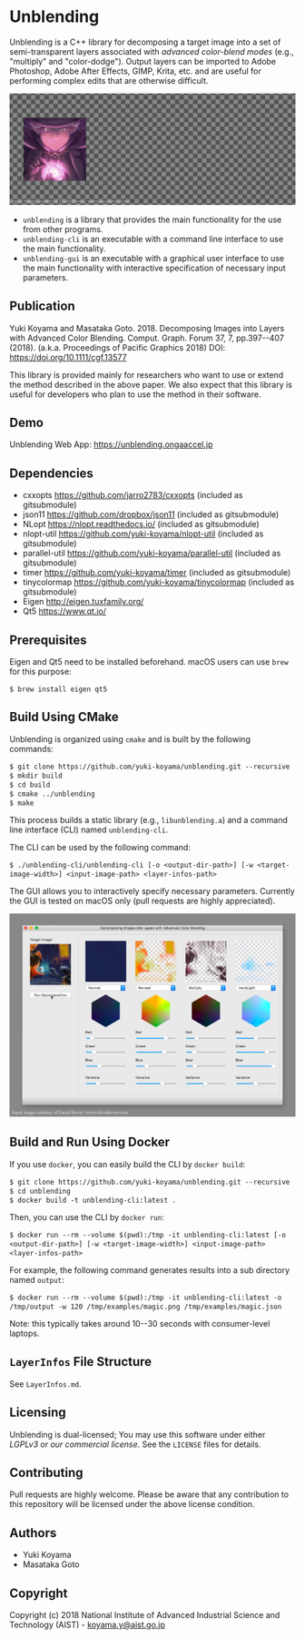 # Unblending

Unblending is a C++ library for decomposing a target image into a set of semi-transparent layers associated with *advanced color-blend modes* (e.g., "multiply" and "color-dodge"). Output layers can be imported to Adobe Photoshop, Adobe After Effects, GIMP, Krita, etc. and are useful for performing complex edits that are otherwise difficult.

![An example of image decomposition. Input image courtesy of David Revoy.](./docs/images/teaser.gif)

- `unblending` is a library that provides the main functionality for the use from other programs.
- `unblending-cli` is an executable with a command line interface to use the main functionality.
- `unblending-gui` is an executable with a graphical user interface to use the main functionality with interactive specification of necessary input parameters.

## Publication

Yuki Koyama and Masataka Goto. 2018. Decomposing Images into Layers with Advanced Color Blending. Comput. Graph. Forum 37, 7, pp.397--407 (2018). (a.k.a. Proceedings of Pacific Graphics 2018) DOI: <https://doi.org/10.1111/cgf.13577>

This library is provided mainly for researchers who want to use or extend the method described in the above paper. We also expect that this library is useful for developers who plan to use the method in their software.

## Demo

Unblending Web App: <https://unblending.ongaaccel.jp>

## Dependencies

- cxxopts <https://github.com/jarro2783/cxxopts> (included as gitsubmodule)
- json11 <https://github.com/dropbox/json11> (included as gitsubmodule)
- NLopt <https://nlopt.readthedocs.io/> (included as gitsubmodule)
- nlopt-util <https://github.com/yuki-koyama/nlopt-util> (included as gitsubmodule)
- parallel-util <https://github.com/yuki-koyama/parallel-util> (included as gitsubmodule)
- timer <https://github.com/yuki-koyama/timer> (included as gitsubmodule)
- tinycolormap <https://github.com/yuki-koyama/tinycolormap> (included as gitsubmodule)
- Eigen <http://eigen.tuxfamily.org/>
- Qt5 <https://www.qt.io/>

## Prerequisites

Eigen and Qt5 need to be installed beforehand. macOS users can use `brew` for this purpose: 
```
$ brew install eigen qt5
```

## Build Using CMake

Unblending is organized using `cmake` and is built by the following commands:
```
$ git clone https://github.com/yuki-koyama/unblending.git --recursive
$ mkdir build
$ cd build
$ cmake ../unblending
$ make
```
This process builds a static library (e.g., `libunblending.a`) and a command line interface (CLI) named `unblending-cli`.

The CLI can be used by the following command:
```
$ ./unblending-cli/unblending-cli [-o <output-dir-path>] [-w <target-image-width>] <input-image-path> <layer-infos-path>
```

The GUI allows you to interactively specify necessary parameters. Currently the GUI is tested on macOS only (pull requests are highly appreciated).

![GUI. Input image courtesy of David Revoy.](./docs/images/gui.png)

## Build and Run Using Docker

If you use `docker`, you can easily build the CLI by `docker build`:
```
$ git clone https://github.com/yuki-koyama/unblending.git --recursive
$ cd unblending
$ docker build -t unblending-cli:latest .
```

Then, you can use the CLI by `docker run`: 
```
$ docker run --rm --volume $(pwd):/tmp -it unblending-cli:latest [-o <output-dir-path>] [-w <target-image-width>] <input-image-path> <layer-infos-path>
```

For example, the following command generates results into a sub directory named `output`:
```
$ docker run --rm --volume $(pwd):/tmp -it unblending-cli:latest -o /tmp/output -w 120 /tmp/examples/magic.png /tmp/examples/magic.json
```
Note: this typically takes around 10--30 seconds with consumer-level laptops.

## `LayerInfos` File Structure

See `LayerInfos.md`.

## Licensing

Unblending is dual-licensed; You may use this software under either *LGPLv3* or *our commercial license*. See the `LICENSE` files for details.

## Contributing

Pull requests are highly welcome. Please be aware that any contribution to this repository will be licensed under the above license condition.

## Authors

- Yuki Koyama
- Masataka Goto

## Copyright

Copyright (c) 2018 National Institute of Advanced Industrial Science and Technology (AIST) - <koyama.y@aist.go.jp>
